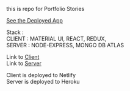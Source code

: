 this is repo for Portfolio Stories

[See the Deployed App](https://github.com/vincentiusronalto/portfolio-stories-client)
<br /> 


Stack : 
<br /> 
CLIENT : MATERIAL UI, REACT, REDUX, 
<br /> 
SERVER : NODE-EXPRESS, MONGO DB ATLAS

Link to 
[Client](https://github.com/vincentiusronalto/portfolio-stories-client)
<br /> 
Link to
[Server](https://github.com/vincentiusronalto/portfolio-stories-server)

Client is deployed to Netlify
<br /> 
Server is deployed to Heroku